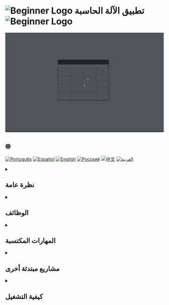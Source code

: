 # <img src="https://cdn-icons-png.flaticon.com/128/5701/5701867.png" alt="Beginner Logo" width="52" height="30" /> تطبيق الآلة الحاسبة <img src="https://cdn-icons-png.flaticon.com/128/5701/5701867.png" alt="Beginner Logo" width="52" height="30" />

![عرض المشروع](./gifs/calculator.gif)

## 🌐 
[![Português](https://img.shields.io/badge/Português-green)](https://github.com/SamuelRocha91/calculator/blob/main/README.md) 
[![Español](https://img.shields.io/badge/Español-yellow)](https://github.com/SamuelRocha91/calculator/blob/main/README_es.md) 
[![English](https://img.shields.io/badge/English-blue)](https://github.com/SamuelRocha91/calculator/blob/main/README_en.md) 
[![Русский](https://img.shields.io/badge/Русский-lightgrey)](https://github.com/SamuelRocha91/calculator/blob/main/README_ru.md) 
[![中文](https://img.shields.io/badge/中文-red)](https://github.com/SamuelRocha91/calculator/blob/main/README_ch.md) 
[![العربية](https://img.shields.io/badge/العربية-orange)](https://github.com/SamuelRocha91/calculator/blob/main/README_ar.md)

<details>
<summary><h2>نظرة عامة</h2></summary>

هذا مشروع مبتدئ تم تطويره كجزء من وحدة **أساسيات** دورة **تطوير الويب** في Trybe. الهدف الرئيسي هو إنشاء تطبيق آلة حاسبة بسيطة باستخدام **React** و**JavaScript** و**CSS** و**HTML**. شمل المشروع التعامل مع الملفات `script.js` و`index.html` و`style.css`.

</details>

<details>
<summary><h2>الوظائف</h2></summary>

يتيح التطبيق للمستخدمين:

- **تنفيذ العمليات الحسابية الأساسية**: الجمع والطرح والضرب والقسمة.
- **مسح المدخلات**: إعادة تعيين الآلة الحاسبة إلى حالتها الأولية.
- **العمل مع الفواصل العشرية**: إضافة الفواصل العشرية إلى الأرقام.
- **حساب النتائج**: عرض نتيجة العملية الحسابية.

</details>

<details>
<summary><h2>المهارات المكتسبة</h2></summary>

أثناء تطوير هذا المشروع، تم تحسين المهارات التالية:

1. التعامل مع **عناصر DOM** باستخدام React.
2. تنفيذ **إدارة الحالة** باستخدام هوكس في React.
3. تطبيق **منطق البرمجة** للتعامل مع المدخلات والعمليات من المستخدمين.
4. استخدام **التعامل مع الأحداث** لتفاعلات المستخدم.
5. استخدام **التصريحات الشرطية** و**الحلقات** لإدارة منطق التطبيق.
6. كتابة **دوال نمطية** للحفاظ على تنظيم الكود وإدارته بشكل فعال.

</details>

<details>
<summary><h2>مشاريع مبتدئة أخرى</h2></summary>

إليك بعض المشاريع الأخرى التي طورتها خلال المراحل الأولى من رحلتي في البرمجة:

- 🖥️ [محول ثنائي](https://github.com/SamuelRocha91/Bin2Dec/blob/main/README_ar.md)
- 🦖 [مولد ميمز](https://github.com/SamuelRocha91/memeGenerator/blob/main/README_ar.md)
- 🎨 [فن البيكسل](https://github.com/SamuelRocha91/PixelsArt/blob/main/README_ar.md)
- 📝 [قائمة المهام](https://github.com/SamuelRocha91/TodoList/blob/main/README_ar.md)
- 🪐 [كواكب حرب النجوم](https://github.com/SamuelRocha91/javascriptStarWarsPlanets/blob/main/README_ar.md)

</details>

<details>
<summary><h2>كيفية التشغيل</h2></summary>

1. استنساخ هذا المستودع:
   ```bash
   git clone https://github.com/SamuelRocha91/calculator.git
   ```
2. انتقل إلى دليل المشروع:
   ```bash
   cd calculator
   ```
3. تثبيت التبعيات:
   ```bash
   npm install
   ```
4. بدء خادم التطوير:
   ```bash
   npm run dev
   ```
5. افتح متصفحك وانتقل إلى `http://localhost:3000` لرؤية التطبيق يعمل.

</details>
